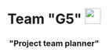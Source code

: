<h1 align="center">Team "G5"
<img src="https://github.com/blackcater/blackcater/raw/main/images/Hi.gif" height="32"/></h1>
<h3 align="center">"Project team planner"</h3>
